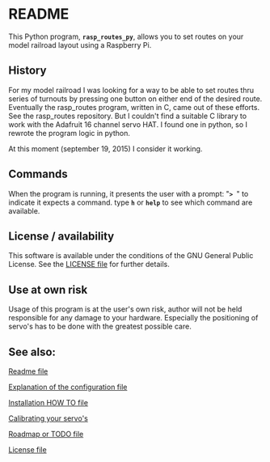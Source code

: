 # README
This Python program, **`rasp_routes_py`**, allows you to set routes on your model railroad layout using a Raspberry Pi.

## History
For my model railroad I was looking for a way to be able to set routes thru series of turnouts by pressing one button on either end of the desired route. Eventually the rasp_routes program, written in C, came out of these efforts. See the rasp_routes repository. But I couldn't find a suitable C library to work with the Adafruit 16 channel servo HAT. I found one in python, so I rewrote the program logic in python.

At this moment (september 19, 2015) I consider it working.

## Commands
When the program is running, it presents the user with a prompt: "**`> `**" to indicate it expects a command. type **`h`** or **`help`** to see which command are available.

## License / availability
This software is available under the conditions of the GNU General Public License. See the [LICENSE file](./LICENCSE.md) for further details.

## Use at own risk
Usage of this program is at the user's own risk, author will not be held responsible for any damage to your hardware. Especially the positioning of servo's has to be done with the greatest possible care.

## See also:
[Readme file](./README.md)

[Explanation of the configuration file](./CONFIG.md)

[Installation HOW TO file](./INSTALL.md)

[Calibrating your servo's](./gawServoCalibrate.md)

[Roadmap or TODO file](./TODO.md)

[License file](./LICENSE)
